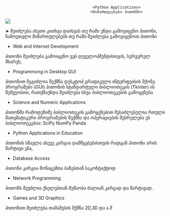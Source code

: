                                          <Python Applications>
                                         <მიმართულებები პითონში>

 ![](https://qph.fs.quoracdn.net/main-qimg-97acc2bed7603f8e78df196890ef482d)
 
 
 ➤ შეიძლება ასეთი კითხვა დაისვას თუ რაში უნდა გამოვიყენო პითონი, ჩამოვთვლი მიმართულებებს თუ რაში შეიძლება გამოვიყენოთ პითონი
 
- Web and Internet Development

პითონი შეიძლება გამოიყენო ვებ დეველოპმენტისთვის, სერვერულ მხარეს, 

- Programmong in Desktop GUI

პითონით შეგიძლია შექმნა დესკტოპ გრაფიკული ინტერფეისის მქონე პროგრამები (GUI) პითონის სტანდარტული ბიბლიოთეკის (Tkinter) ის მეშვეობით, რათქმაუნდა შეიძლება სხვა ბიბლიოთეკების გამოყენება

- Science and Numeric Applications

პითონში რამოდენიმე ბიბლიოთეკის გამოყენებით შესაძლებელია რთული მათემატიკური პროგრამების შექმნა და ოპერაციების შესრულება
ეს ბიბლიოთეკებია:
SciPy
NumPy
Panda

- Python Applications in Education

პითონის სწავლა ასევე კარგია დამწყებებისთვის რადგან პითონი არის მარტივი ენა, 

- Database Access

პითონი კარგია მონაცემთა ბაზებთან საკონტაქტოდ 

- Network Programming

პითონს შეუძლია ქსელებთან მუშაობა ძალიან კარგად და მარტივად.

- Games and 3D Graphics

პითონით შეიძლება თამაშების შქმნა 2D,3D და ა.შ
